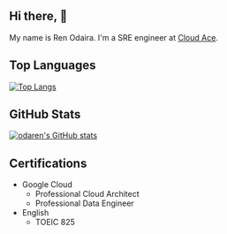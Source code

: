 ## Hi there, 👋
My name is Ren Odaira.
I'm a SRE engineer at [Cloud Ace](https://cloud-ace.jp/).

## Top Languages
[![Top Langs](https://github-readme-stats.vercel.app/api/top-langs/?username=odaren)](https://github.com/odaren/github-readme-stats)  

## GitHub Stats
[![odaren's GitHub stats](https://github-readme-stats.vercel.app/api?username=odaren&show_icons=true)](https://github.com/odaren/github-readme-stats)

## Certifications
* Google Cloud
    * Professional Cloud Architect 
    * Professional Data Engineer
* English
    * TOEIC 825
<!--
**odaren/odaren** is a ✨ _special_ ✨ repository because its `README.md` (this file) appears on your GitHub profile.

Here are some ideas to get you started:

- 🔭 I’m currently working on ...
- 🌱 I’m currently learning ...
- 👯 I’m looking to collaborate on ...
- 🤔 I’m looking for help with ...
- 💬 Ask me about ...
- 📫 How to reach me: ...
- 😄 Pronouns: ...
- ⚡ Fun fact: ...
-->
